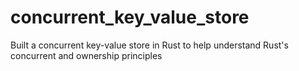 # concurrent_key_value_store
Built a concurrent key-value store in Rust to help understand Rust's concurrent and ownership principles
